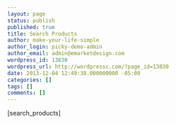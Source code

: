 ```yaml
---
layout: page
status: publish
published: true
title: Search Products
author: make-your-life-simple
author_login: picky-demo-admin
author_email: admin@emarketdesign.com
wordpress_id: 13830
wordpress_url: http://wordpressc.com/?page_id=13830
date: 2013-12-04 12:49:38.000000000 -05:00
categories: []
tags: []
comments: []
---
```

[search_products]

